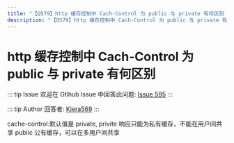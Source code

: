 ```yaml
---
title: "【Q579】http 缓存控制中 Cach-Control 为 public 与 private 有何区别 | http高频面试题"
description: "【Q579】http 缓存控制中 Cach-Control 为 public 与 private 有何区别 字节跳动面试题、阿里腾讯面试题、美团小米面试题。"
---
```


# http 缓存控制中 Cach-Control 为 public 与 private 有何区别

::: tip Issue
欢迎在 Gtihub Issue 中回答此问题: [Issue 595](https://github.com/shfshanyue/Daily-Question/issues/595)
:::

::: tip Author
回答者: [Kiera569](https://github.com/Kiera569)
:::

cache-control:默认值是 private,
privite 响应只能为私有缓存，不能在用户间共享
public 公有缓存，可以在多用户间共享
